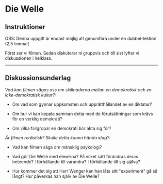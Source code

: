 # Die Welle

## Instruktioner

OBS: Denna uppgift är endast möjlig att genomföra under en dubbel-lektion (2,5 timmar)

Först ser vi filmen. Sedan diskuterar ni gruppvis och till sist lyfter vi diskussionen i helklass.

***

## Diskussionsunderlag

*Vad kan filmen sägas oss om skillnaderna mellan en demokratisk och en
icke-demokratisk kultur?:*

- Om vad som gynnar uppkomsten och upprätthållandet av en diktatur?

- Om hur vi kan koppla samman detta med de förutsättningar som krävs för en verklig demokrati?

- Om vilka fallgropar en demokrati bör akta sig för?

*Är filmen realistisk? Skulle detta kunna hända idag?:*

- Vad kan filmen säga om mänsklig psykologi?

- Vad gör Die Welle med eleverna? På vilket sätt förändras deras beteende? I förhållande till varandra? I förhållande till sig själva?

- Hur kommer det sig att Herr Wenger kan han låta sitt "experiment" gå så långt? Hur påverkas han själv av Die Welle?
